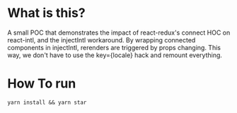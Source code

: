 # What is this?
A small POC that demonstrates the impact of react-redux's connect HOC on react-intl, and the injectIntl workaround.
By wrapping connected components in injectIntl, rerenders are triggered by props changing. This way, we don't have to use the key={locale} hack and remount everything.

# How To run
`yarn install && yarn star`
